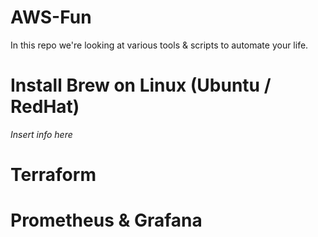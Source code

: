 # AWS-Fun

In this repo we're looking at various tools & scripts to automate your life.

# Install Brew on Linux (Ubuntu / RedHat)
*Insert info here*


# Terraform


# Prometheus & Grafana


# 
